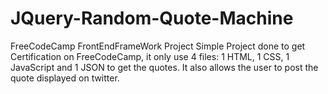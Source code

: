 # JQuery-Random-Quote-Machine
FreeCodeCamp FrontEndFrameWork Project
Simple Project done to get Certification on FreeCodeCamp, it only use 4 files: 1 HTML,  1 CSS, 1 JavaScript and 1 JSON to get the quotes.
It also allows the user to post the quote displayed on twitter.
